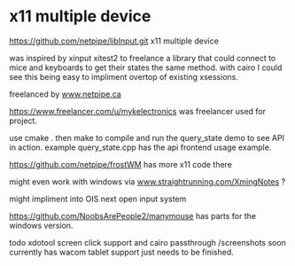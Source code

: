 # x11 multiple device
https://github.com/netpipe/libInput.git
x11 multiple device

was inspired by xinput xitest2 to freelance a library that could connect to mice and keyboards to get their states the same method. with cairo I could see this being easy to impliment overtop of existing xsessions.

freelanced by www.netpipe.ca

https://www.freelancer.com/u/mykelectronics was freelancer used for project.

use cmake . then make to compile and run the query_state demo to see API in action.
example query_state.cpp has the api frontend usage example.


https://github.com/netpipe/frostWM has more x11 code there

might even work with windows via www.straightrunning.com/XmingNotes ?

might impliment into OIS next open input system

https://github.com/NoobsArePeople2/manymouse has parts for the windows version.



todo
xdotool screen click support and cairo passthrough /screenshots soon
currently has wacom tablet support just needs to be finished.

